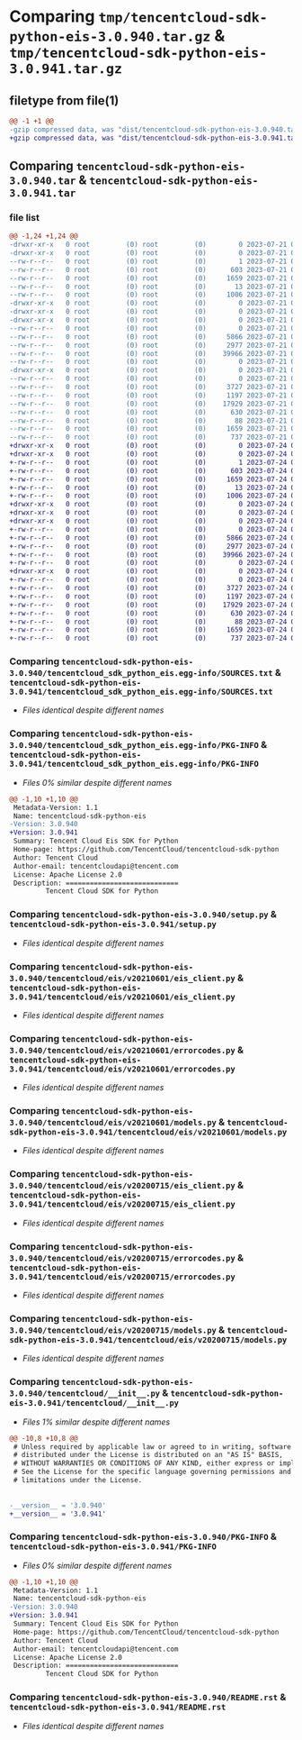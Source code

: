# Comparing `tmp/tencentcloud-sdk-python-eis-3.0.940.tar.gz` & `tmp/tencentcloud-sdk-python-eis-3.0.941.tar.gz`

## filetype from file(1)

```diff
@@ -1 +1 @@
-gzip compressed data, was "dist/tencentcloud-sdk-python-eis-3.0.940.tar", last modified: Fri Jul 21 00:28:44 2023, max compression
+gzip compressed data, was "dist/tencentcloud-sdk-python-eis-3.0.941.tar", last modified: Mon Jul 24 00:36:41 2023, max compression
```

## Comparing `tencentcloud-sdk-python-eis-3.0.940.tar` & `tencentcloud-sdk-python-eis-3.0.941.tar`

### file list

```diff
@@ -1,24 +1,24 @@
-drwxr-xr-x   0 root         (0) root         (0)        0 2023-07-21 00:28:44.000000 tencentcloud-sdk-python-eis-3.0.940/
-drwxr-xr-x   0 root         (0) root         (0)        0 2023-07-21 00:28:44.000000 tencentcloud-sdk-python-eis-3.0.940/tencentcloud_sdk_python_eis.egg-info/
--rw-r--r--   0 root         (0) root         (0)        1 2023-07-21 00:28:44.000000 tencentcloud-sdk-python-eis-3.0.940/tencentcloud_sdk_python_eis.egg-info/dependency_links.txt
--rw-r--r--   0 root         (0) root         (0)      603 2023-07-21 00:28:44.000000 tencentcloud-sdk-python-eis-3.0.940/tencentcloud_sdk_python_eis.egg-info/SOURCES.txt
--rw-r--r--   0 root         (0) root         (0)     1659 2023-07-21 00:28:44.000000 tencentcloud-sdk-python-eis-3.0.940/tencentcloud_sdk_python_eis.egg-info/PKG-INFO
--rw-r--r--   0 root         (0) root         (0)       13 2023-07-21 00:28:44.000000 tencentcloud-sdk-python-eis-3.0.940/tencentcloud_sdk_python_eis.egg-info/top_level.txt
--rw-r--r--   0 root         (0) root         (0)     1006 2023-07-21 00:28:44.000000 tencentcloud-sdk-python-eis-3.0.940/setup.py
-drwxr-xr-x   0 root         (0) root         (0)        0 2023-07-21 00:28:44.000000 tencentcloud-sdk-python-eis-3.0.940/tencentcloud/
-drwxr-xr-x   0 root         (0) root         (0)        0 2023-07-21 00:28:44.000000 tencentcloud-sdk-python-eis-3.0.940/tencentcloud/eis/
-drwxr-xr-x   0 root         (0) root         (0)        0 2023-07-21 00:28:44.000000 tencentcloud-sdk-python-eis-3.0.940/tencentcloud/eis/v20210601/
--rw-r--r--   0 root         (0) root         (0)        0 2023-07-21 00:28:44.000000 tencentcloud-sdk-python-eis-3.0.940/tencentcloud/eis/v20210601/__init__.py
--rw-r--r--   0 root         (0) root         (0)     5866 2023-07-21 00:28:44.000000 tencentcloud-sdk-python-eis-3.0.940/tencentcloud/eis/v20210601/eis_client.py
--rw-r--r--   0 root         (0) root         (0)     2977 2023-07-21 00:28:44.000000 tencentcloud-sdk-python-eis-3.0.940/tencentcloud/eis/v20210601/errorcodes.py
--rw-r--r--   0 root         (0) root         (0)    39966 2023-07-21 00:28:44.000000 tencentcloud-sdk-python-eis-3.0.940/tencentcloud/eis/v20210601/models.py
--rw-r--r--   0 root         (0) root         (0)        0 2023-07-21 00:28:44.000000 tencentcloud-sdk-python-eis-3.0.940/tencentcloud/eis/__init__.py
-drwxr-xr-x   0 root         (0) root         (0)        0 2023-07-21 00:28:44.000000 tencentcloud-sdk-python-eis-3.0.940/tencentcloud/eis/v20200715/
--rw-r--r--   0 root         (0) root         (0)        0 2023-07-21 00:28:44.000000 tencentcloud-sdk-python-eis-3.0.940/tencentcloud/eis/v20200715/__init__.py
--rw-r--r--   0 root         (0) root         (0)     3727 2023-07-21 00:28:44.000000 tencentcloud-sdk-python-eis-3.0.940/tencentcloud/eis/v20200715/eis_client.py
--rw-r--r--   0 root         (0) root         (0)     1197 2023-07-21 00:28:44.000000 tencentcloud-sdk-python-eis-3.0.940/tencentcloud/eis/v20200715/errorcodes.py
--rw-r--r--   0 root         (0) root         (0)    17929 2023-07-21 00:28:44.000000 tencentcloud-sdk-python-eis-3.0.940/tencentcloud/eis/v20200715/models.py
--rw-r--r--   0 root         (0) root         (0)      630 2023-07-21 00:28:44.000000 tencentcloud-sdk-python-eis-3.0.940/tencentcloud/__init__.py
--rw-r--r--   0 root         (0) root         (0)       88 2023-07-21 00:28:44.000000 tencentcloud-sdk-python-eis-3.0.940/setup.cfg
--rw-r--r--   0 root         (0) root         (0)     1659 2023-07-21 00:28:44.000000 tencentcloud-sdk-python-eis-3.0.940/PKG-INFO
--rw-r--r--   0 root         (0) root         (0)      737 2023-07-21 00:28:44.000000 tencentcloud-sdk-python-eis-3.0.940/README.rst
+drwxr-xr-x   0 root         (0) root         (0)        0 2023-07-24 00:36:41.000000 tencentcloud-sdk-python-eis-3.0.941/
+drwxr-xr-x   0 root         (0) root         (0)        0 2023-07-24 00:36:41.000000 tencentcloud-sdk-python-eis-3.0.941/tencentcloud_sdk_python_eis.egg-info/
+-rw-r--r--   0 root         (0) root         (0)        1 2023-07-24 00:36:41.000000 tencentcloud-sdk-python-eis-3.0.941/tencentcloud_sdk_python_eis.egg-info/dependency_links.txt
+-rw-r--r--   0 root         (0) root         (0)      603 2023-07-24 00:36:41.000000 tencentcloud-sdk-python-eis-3.0.941/tencentcloud_sdk_python_eis.egg-info/SOURCES.txt
+-rw-r--r--   0 root         (0) root         (0)     1659 2023-07-24 00:36:41.000000 tencentcloud-sdk-python-eis-3.0.941/tencentcloud_sdk_python_eis.egg-info/PKG-INFO
+-rw-r--r--   0 root         (0) root         (0)       13 2023-07-24 00:36:41.000000 tencentcloud-sdk-python-eis-3.0.941/tencentcloud_sdk_python_eis.egg-info/top_level.txt
+-rw-r--r--   0 root         (0) root         (0)     1006 2023-07-24 00:36:41.000000 tencentcloud-sdk-python-eis-3.0.941/setup.py
+drwxr-xr-x   0 root         (0) root         (0)        0 2023-07-24 00:36:41.000000 tencentcloud-sdk-python-eis-3.0.941/tencentcloud/
+drwxr-xr-x   0 root         (0) root         (0)        0 2023-07-24 00:36:41.000000 tencentcloud-sdk-python-eis-3.0.941/tencentcloud/eis/
+drwxr-xr-x   0 root         (0) root         (0)        0 2023-07-24 00:36:41.000000 tencentcloud-sdk-python-eis-3.0.941/tencentcloud/eis/v20210601/
+-rw-r--r--   0 root         (0) root         (0)        0 2023-07-24 00:36:41.000000 tencentcloud-sdk-python-eis-3.0.941/tencentcloud/eis/v20210601/__init__.py
+-rw-r--r--   0 root         (0) root         (0)     5866 2023-07-24 00:36:41.000000 tencentcloud-sdk-python-eis-3.0.941/tencentcloud/eis/v20210601/eis_client.py
+-rw-r--r--   0 root         (0) root         (0)     2977 2023-07-24 00:36:41.000000 tencentcloud-sdk-python-eis-3.0.941/tencentcloud/eis/v20210601/errorcodes.py
+-rw-r--r--   0 root         (0) root         (0)    39966 2023-07-24 00:36:41.000000 tencentcloud-sdk-python-eis-3.0.941/tencentcloud/eis/v20210601/models.py
+-rw-r--r--   0 root         (0) root         (0)        0 2023-07-24 00:36:41.000000 tencentcloud-sdk-python-eis-3.0.941/tencentcloud/eis/__init__.py
+drwxr-xr-x   0 root         (0) root         (0)        0 2023-07-24 00:36:41.000000 tencentcloud-sdk-python-eis-3.0.941/tencentcloud/eis/v20200715/
+-rw-r--r--   0 root         (0) root         (0)        0 2023-07-24 00:36:41.000000 tencentcloud-sdk-python-eis-3.0.941/tencentcloud/eis/v20200715/__init__.py
+-rw-r--r--   0 root         (0) root         (0)     3727 2023-07-24 00:36:41.000000 tencentcloud-sdk-python-eis-3.0.941/tencentcloud/eis/v20200715/eis_client.py
+-rw-r--r--   0 root         (0) root         (0)     1197 2023-07-24 00:36:41.000000 tencentcloud-sdk-python-eis-3.0.941/tencentcloud/eis/v20200715/errorcodes.py
+-rw-r--r--   0 root         (0) root         (0)    17929 2023-07-24 00:36:41.000000 tencentcloud-sdk-python-eis-3.0.941/tencentcloud/eis/v20200715/models.py
+-rw-r--r--   0 root         (0) root         (0)      630 2023-07-24 00:36:41.000000 tencentcloud-sdk-python-eis-3.0.941/tencentcloud/__init__.py
+-rw-r--r--   0 root         (0) root         (0)       88 2023-07-24 00:36:41.000000 tencentcloud-sdk-python-eis-3.0.941/setup.cfg
+-rw-r--r--   0 root         (0) root         (0)     1659 2023-07-24 00:36:41.000000 tencentcloud-sdk-python-eis-3.0.941/PKG-INFO
+-rw-r--r--   0 root         (0) root         (0)      737 2023-07-24 00:36:41.000000 tencentcloud-sdk-python-eis-3.0.941/README.rst
```

### Comparing `tencentcloud-sdk-python-eis-3.0.940/tencentcloud_sdk_python_eis.egg-info/SOURCES.txt` & `tencentcloud-sdk-python-eis-3.0.941/tencentcloud_sdk_python_eis.egg-info/SOURCES.txt`

 * *Files identical despite different names*

### Comparing `tencentcloud-sdk-python-eis-3.0.940/tencentcloud_sdk_python_eis.egg-info/PKG-INFO` & `tencentcloud-sdk-python-eis-3.0.941/tencentcloud_sdk_python_eis.egg-info/PKG-INFO`

 * *Files 0% similar despite different names*

```diff
@@ -1,10 +1,10 @@
 Metadata-Version: 1.1
 Name: tencentcloud-sdk-python-eis
-Version: 3.0.940
+Version: 3.0.941
 Summary: Tencent Cloud Eis SDK for Python
 Home-page: https://github.com/TencentCloud/tencentcloud-sdk-python
 Author: Tencent Cloud
 Author-email: tencentcloudapi@tencent.com
 License: Apache License 2.0
 Description: ============================
         Tencent Cloud SDK for Python
```

### Comparing `tencentcloud-sdk-python-eis-3.0.940/setup.py` & `tencentcloud-sdk-python-eis-3.0.941/setup.py`

 * *Files identical despite different names*

### Comparing `tencentcloud-sdk-python-eis-3.0.940/tencentcloud/eis/v20210601/eis_client.py` & `tencentcloud-sdk-python-eis-3.0.941/tencentcloud/eis/v20210601/eis_client.py`

 * *Files identical despite different names*

### Comparing `tencentcloud-sdk-python-eis-3.0.940/tencentcloud/eis/v20210601/errorcodes.py` & `tencentcloud-sdk-python-eis-3.0.941/tencentcloud/eis/v20210601/errorcodes.py`

 * *Files identical despite different names*

### Comparing `tencentcloud-sdk-python-eis-3.0.940/tencentcloud/eis/v20210601/models.py` & `tencentcloud-sdk-python-eis-3.0.941/tencentcloud/eis/v20210601/models.py`

 * *Files identical despite different names*

### Comparing `tencentcloud-sdk-python-eis-3.0.940/tencentcloud/eis/v20200715/eis_client.py` & `tencentcloud-sdk-python-eis-3.0.941/tencentcloud/eis/v20200715/eis_client.py`

 * *Files identical despite different names*

### Comparing `tencentcloud-sdk-python-eis-3.0.940/tencentcloud/eis/v20200715/errorcodes.py` & `tencentcloud-sdk-python-eis-3.0.941/tencentcloud/eis/v20200715/errorcodes.py`

 * *Files identical despite different names*

### Comparing `tencentcloud-sdk-python-eis-3.0.940/tencentcloud/eis/v20200715/models.py` & `tencentcloud-sdk-python-eis-3.0.941/tencentcloud/eis/v20200715/models.py`

 * *Files identical despite different names*

### Comparing `tencentcloud-sdk-python-eis-3.0.940/tencentcloud/__init__.py` & `tencentcloud-sdk-python-eis-3.0.941/tencentcloud/__init__.py`

 * *Files 1% similar despite different names*

```diff
@@ -10,8 +10,8 @@
 # Unless required by applicable law or agreed to in writing, software
 # distributed under the License is distributed on an "AS IS" BASIS,
 # WITHOUT WARRANTIES OR CONDITIONS OF ANY KIND, either express or implied.
 # See the License for the specific language governing permissions and
 # limitations under the License.
 
 
-__version__ = '3.0.940'
+__version__ = '3.0.941'
```

### Comparing `tencentcloud-sdk-python-eis-3.0.940/PKG-INFO` & `tencentcloud-sdk-python-eis-3.0.941/PKG-INFO`

 * *Files 0% similar despite different names*

```diff
@@ -1,10 +1,10 @@
 Metadata-Version: 1.1
 Name: tencentcloud-sdk-python-eis
-Version: 3.0.940
+Version: 3.0.941
 Summary: Tencent Cloud Eis SDK for Python
 Home-page: https://github.com/TencentCloud/tencentcloud-sdk-python
 Author: Tencent Cloud
 Author-email: tencentcloudapi@tencent.com
 License: Apache License 2.0
 Description: ============================
         Tencent Cloud SDK for Python
```

### Comparing `tencentcloud-sdk-python-eis-3.0.940/README.rst` & `tencentcloud-sdk-python-eis-3.0.941/README.rst`

 * *Files identical despite different names*

